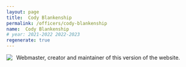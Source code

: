 ```yaml
---
layout: page
title:  Cody Blankenship
permalink: /officers/cody-blankenship
name:  Cody Blankenship
# year: 2021-2022 2022-2023
regenerate: true
---
```


<div>
<img class="headshot" style="float: left; padding-right:10px" src="{{ site.baseurl }}/uploads/headshots/sample-officer.jpg">
</div>

Webmaster, creator and maintainer of this version of the website.